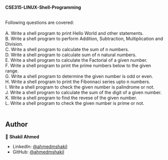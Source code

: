 <b>CSE315-LINUX-Shell-Programming</b>

<br>Following questions are covered:<br><br> 
A. Write a shell program to print Hello World and other statements.<br> 
B. Write a shell program to perform Addition, Subtraction, Multiplication and Division.<br>
C. Write a shell program to calculate the sum of n numbers.<br>
D. Write a shell program to calculate sum of n natural numbers.<br>
E. Write a shell program to calculate the Factorial of a given number.<br>
F. Write a shell program to print the prime numbers below to the given range.<br>
G. Write a shell program to determine the given number is odd or even.<br>
H. Write a shell program to print the Fibonnaci series upto n numbers.<br>
I. Write a shell program to check the given number is palindrome or not.<br>
J. Write a shell program to calculate the sum of the digit of a given number.<br>
K. Write a shell program to find the revese of the given number.<br>
L. Write a shell program to check the given number is prime or not.<br><br>


## Author

👤 **Shakil Ahmed**

* LinkedIn: [@ahmedmshakil](https://www.linkedin.com/in/ahmedmshakil/)
* GitHub: [@ahmedmshakil](https://github.com/ahmedmshakil)
